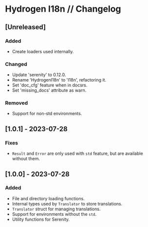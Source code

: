 # Hydrogen I18n // Changelog

## [Unreleased]

### Added

- Create loaders used internally.

### Changed

- Update 'serenity' to 0.12.0.
- Rename 'HydrogenI18n' to 'I18n', refactoring it.
- Set 'doc_cfg' feature when in docsrs.
- Set 'missing_docs' attribute as warn.

### Removed

- Support for non-std environments.

## [1.0.1] - 2023-07-28

### Fixes

- `Result` and `Error` are only used with `std` feature, but are available without them.

## [1.0.0] - 2023-07-28

### Added

- File and directory loading functions.
- Internal types used by `Translator` to store translations.
- `Translator` struct for managing translations.
- Support for environments without the `std`.
- Utility functions for Serenity.
